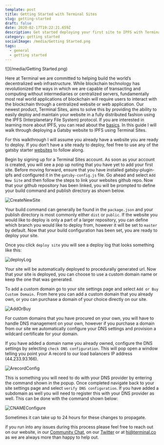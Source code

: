 ```yaml
---
template: post
title: Getting Started with Terminal Sites
slug: getting-started
draft: false
date: 2020-02-17T19:22:21.659Z
description: Get started deploying your first site to IPFS with Terminal
category: getting started
socialImage: /media/Getting Started.png
tags:
  - general
  - getting started
---
```

![](/media/Getting Started.png)

Here at Terminal we are committed to helping build the world’s decentralized web infrastructure. While blockchain technology has revolutionized the ways in which we are capable of transacting and computing without intermediaries or centralized servers, fundamentally most real world applications of blockchain will require users to interact with the blockchain through a centralized website or web application. Our newest product, Terminal Sites, aims to solve this by providing the ability to easily deploy and maintain your website in a fully distributed fashion using the IPFS (Interplanetary File System) protocol. If you are interested in learning more about IPFS, you can read about the [basics](https://medium.com/@ConsenSys/an-introduction-to-ipfs-9bba4860abd0). In this guide I will walk through deploying a Gatsby website to IPFS using Terminal Sites.

For this walkthrough I will assume you already have a website you are ready to deploy. If you don’t have a site ready to deploy, feel free to use any of the gatsby starter [](https://www.gatsbyjs.org/starters/?v=2)[websites](https://www.gatsbyjs.org/starters/?v=2) to follow along.

Begin by signing up for a Terminal Sites account. As soon as your account is created, you will see a pop up noting that you have yet to add your first site. Before moving forward, ensure that you have installed gatsby-plugin-ipfs and configured it in the `gatsby-config.js` file. Go ahead and select `Add New Site` and then follow the steps to link your websites github repo. Now that your github repository has been linked, you will be prompted to define your build command and publish directory as shown below.

![CreateNewSite](https://gracious-heisenberg-ed7b14.netlify.com/static/65f3096803d7c5d270326d486f0a650f/06881/CreateNewSite.png)

Your build command can generally be found in the `package.json` and your publish directory is most commonly either `dist` or `public`. If the website you would like to deploy is only a part of a larger repository, you can define which branch you would like to deploy from, however it will be set to `master` by default. Now that your build configuration has been set, you are ready to deploy your site.

Once you click `deploy site` you will see a deploy log that looks something like this:

![deployLog](https://gracious-heisenberg-ed7b14.netlify.com/static/2f52278390815aed4daa49366a2812e0/49c97/deployLog.png)

Your site will be automatically deployed to procedurally generated url. Now that your site is deployed, you can choose to use a custom domain name or keep the one that was generated.

To add a custom domain go to your site settings page and select `Add or Buy Custom Domain.` From here you can add a custom domain that you already own, or you can purchase a domain of your choice directly on our site.

![AddOrBuy](https://gracious-heisenberg-ed7b14.netlify.com/static/f117b9513c37ab5d05861db7b754b0a8/94396/AddOrBuy.png)

For custom domains that you have procured on your own, you will have to handle DNS management on your own, however if you purchase a domain from our site we automatically configure your DNS settings and provision a wildcard certificate for your domain.

If you have added a domain name you already owned, configure the DNS settings by selecting `check DNS configuration`. This will pop open a window telling you point your A record to our load balancers IP address (44.233.93.166).

![ArecordConfig](https://gracious-heisenberg-ed7b14.netlify.com/static/947f049464bf1561663ec03a9840a47b/ff9c7/ArecordConfig.png)

This is something you will need to do with your DNS provider by entering the command shown in the popup. Once completed navigate back to your site settings page and select `verify DNS configuration`. If you have added a subdomain as well you will need to register this with your DNS provider as well. This can be done with the command shown below:

![CNAMEConfigure](https://gracious-heisenberg-ed7b14.netlify.com/static/680e3f14e4c406dec6b8030be0f31e31/c1e59/CNAMEConfigure.png)

Sometimes it can take up to 24 hours for these changes to propagate.

if you run into any issues during this process please feel free to reach out on our website, in our [Community Chat](https://join.slack.com/t/terminal-public/shared_invite/enQtOTM1MjQ3NTExMDU3LTNkYjU1ZGJhZGUyYjgwN2I3OThjY2U5OThlMGY2MGY0OGYxMDI1OWIwMTMwYzViZGY4ZGU0NDA0YmY4ZjVhOTg), on our [Twitter](https://twitter.com/terminaldotco) or at hi@terminal.co as we are always more than happy to help out.

